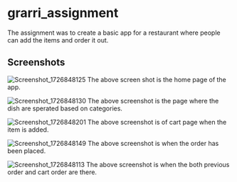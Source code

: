 # grarri_assignment

The assignment was to create a basic app for a restaurant where people can add the items and order it out.

## Screenshots


![Screenshot_1726848125](https://github.com/user-attachments/assets/2c22ab46-a37c-47b6-848e-3e95bef3884d)
The above screen shot is the home page of the app. 

![Screenshot_1726848130](https://github.com/user-attachments/assets/6eaaf867-2807-4b90-9afd-d11c470879c6)
The above screenshot is the page where the dish are sperated based on categories.

![Screenshot_1726848201](https://github.com/user-attachments/assets/ca9b1afc-6463-445e-8290-5a1f6687717f)
The above screenshot is of cart page when the item is added.

![Screenshot_1726848149](https://github.com/user-attachments/assets/52096a3c-5d8c-43ab-b88b-f1a85ca743e2)
The above screenshot is when the order has been placed.

![Screenshot_1726848113](https://github.com/user-attachments/assets/3333917d-00b8-4644-a9ac-88c1e933115f)
The above screenshot is when the both previous order and cart order are there.




